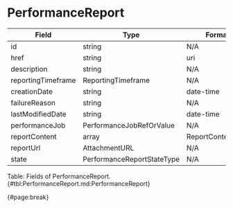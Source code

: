 <!--
    ATTENTION: This file was generated via gradle!
               Do NOT manually edit this file! Any such changes will be overwritten!
-->

# PerformanceReport

| Field | Type | Format | Required |
| ------- | ------- | ------- | --- |
| id | string | N/A | Yes |
| href | string | uri | No |
| description | string | N/A | No |
| reportingTimeframe | ReportingTimeframe | N/A | No |
| creationDate | string | date-time | Yes |
| failureReason | string | N/A | No |
| lastModifiedDate | string | date-time | No |
| performanceJob | PerformanceJobRefOrValue | N/A | No |
| reportContent | array | ReportContentItem | No |
| reportUrl | AttachmentURL | N/A | No |
| state | PerformanceReportStateType | N/A | Yes |

Table: Fields of PerformanceReport. {#tbl:PerformanceReport.md:PerformanceReport}

{#page:break}
